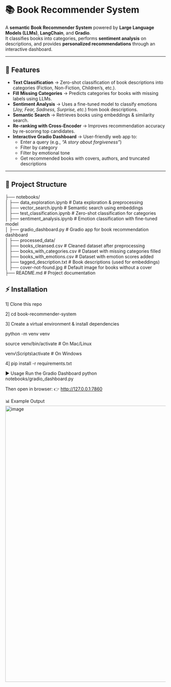 # 📚 Book Recommender System  

A **semantic Book Recommender System** powered by **Large Language Models (LLMs)**, **LangChain**, and **Gradio**.  
It classifies books into categories, performs **sentiment analysis** on descriptions, and provides **personalized recommendations** through an interactive dashboard.  

---

## 🚀 Features  

- **Text Classification** → Zero-shot classification of book descriptions into categories (Fiction, Non-Fiction, Children’s, etc.).  
- **Fill Missing Categories** → Predicts categories for books with missing labels using LLMs.  
- **Sentiment Analysis** → Uses a fine-tuned model to classify emotions (*Joy, Fear, Sadness, Surprise, etc.*) from book descriptions.  
- **Semantic Search** → Retrieves books using embeddings & similarity search.  
- **Re-ranking with Cross-Encoder** → Improves recommendation accuracy by re-scoring top candidates.  
- **Interactive Gradio Dashboard** → User-friendly web app to:  
  - Enter a query (e.g., *“A story about forgiveness”*)  
  - Filter by category  
  - Filter by emotional tone  
  - Get recommended books with covers, authors, and truncated descriptions  

---

## 📂 Project Structure  

├── notebooks/  
│   ├── data_exploration.ipynb       # Data exploration & preprocessing  <br>
│   ├── vector_search.ipynb          # Semantic search using embeddings  <br>
│   ├── test_classification.ipynb    # Zero-shot classification for categories  
│   ├── sentiment_analysis.ipynb     # Emotion classification with fine-tuned model  
│   ├── gradio_dashboard.py          # Gradio app for book recommendation dashboard  
│
├── processed_data/  
│   ├── books_cleansed.csv           # Cleaned dataset after preprocessing  
│   ├── books_with_categories.csv    # Dataset with missing categories filled  
│   ├── books_with_emotions.csv      # Dataset with emotion scores added  
│   ├── tagged_description.txt       # Book descriptions (used for embeddings)  
│
├── cover-not-found.jpg              # Default image for books without a cover  
├── README.md                        # Project documentation  


## ⚡ Installation

1] Clone this repo

2] cd book-recommender-system 

3] Create a virtual environment & install dependencies

python -m venv venv

source venv/bin/activate   # On Mac/Linux

venv\Scripts\activate      # On Windows

4] pip install -r requirements.txt


▶️ Usage
Run the Gradio Dashboard
python notebooks/gradio_dashboard.py

Then open in browser:
👉 http://127.0.0.1:7860

📊 Example Output
<img width="1440" height="866" alt="image" src="https://github.com/user-attachments/assets/96acd8e3-1ab2-4bd0-96d0-c59443097848" />


